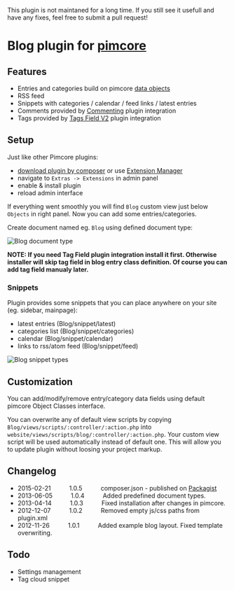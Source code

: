 This plugin is not maintaned for a long time. If you still see it usefull and have any fixes, feel free to submit a pull request!

# Blog plugin for [pimcore](http://www.pimcore.org/) #

## Features ##

*   Entries and categories build on pimcore [data objects](http://www.pimcore.org/wiki/display/PIMCORE/Data+Objects)
*   RSS feed
*   Snippets with categories / calendar / feed links / latest entries
*   Comments provided by [Commenting](https://github.com/rafalgalka/pimcore-plugin-commenting) plugin integration
*   Tags provided by [Tags Field V2](http://www.pimcore.org/resources/extensions/detail/Tagfield) plugin integration

## Setup ##

Just like other Pimcore plugins:

  * [download plugin by composer](https://www.pimcore.org/wiki/display/PIMCORE3/Extension+management+using+Composer)
    or use [Extension Manager](https://github.com/pimcore-extensions/manager)
  * navigate to `Extras -> Extensions` in admin panel
  * enable & install plugin
  * reload admin interface

If everything went smoothly you will find `Blog` custom view just below `Objects` in right panel.
Now you can add some entries/categories.

Create document named eg. `Blog` using defined document type:

![Blog document type](https://raw.github.com/pimcore-extensions/blog/master/docs/screenshots/document_type.png)

**NOTE: If you need Tag Field plugin integration install it first.
Otherwise installer will skip tag field in blog entry class definition.
Of course you can add tag field manualy later.**

### Snippets ###

Plugin provides some snippets that you can place anywhere on your site (eg. sidebar, mainpage):
*   latest entries (Blog/snippet/latest)
*   categories list (Blog/snippet/categories)
*   calendar (Blog/snippet/calendar)
*   links to rss/atom feed (Blog/snippet/feed)

![Blog snippet types](https://raw.github.com/pimcore-extensions/blog/master/docs/screenshots/snippet_types.png)

## Customization ##

You can add/modify/remove entry/category data fields using default pimcore Object Classes interface.

You can overwrite any of default view scripts by copying `Blog/views/scripts/:controller/:action.php`
into `website/views/scripts/blog/:controller/:action.php`.
Your custom view script will be used automatically instead of default one.
This will allow you to update plugin without loosing your project markup.

## Changelog ##
 * 2015-02-21   1.0.5   composer.json - published on [Packagist](https://packagist.org/packages/pimcore-extensions/blog)
 * 2013-06-05   1.0.4   Added predefined document types.
 * 2013-04-14   1.0.3   Fixed installation after changes in pimcore.
 * 2012-12-07   1.0.2   Removed empty js/css paths from plugin.xml
 * 2012-11-26   1.0.1   Added example blog layout. Fixed template overwriting.

## Todo ##
*   Settings management
*   Tag cloud snippet
